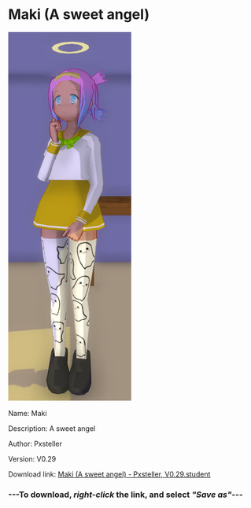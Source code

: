 # Maki (A sweet angel)

<img src = "https://raw.githubusercontent.com/Arbiter1223/Daigaku-Gurashi-Custom-Students/master/Students/Files/Maki%20(A%20sweet%20angel).png">

Name: Maki

Description: A sweet angel

Author: Pxsteller

Version: V0.29

Download link: <a href="https://raw.githubusercontent.com/Arbiter1223/Daigaku-Gurashi-Custom-Students/master/Students/Files/Maki%20(A%20sweet%20angel)%20-%20Pxsteller%2C%20V0.29.student">Maki (A sweet angel) - Pxsteller, V0.29.student</a>

### ---**To download, _right-click_ the link, and select _"Save as"_**---
